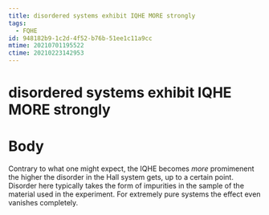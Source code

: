 ```yaml
---
title: disordered systems exhibit IQHE MORE strongly
tags:
  - FQHE
id: 948182b9-1c2d-4f52-b76b-51ee1c11a9cc
mtime: 20210701195522
ctime: 20210223142953
---
```


# disordered systems exhibit IQHE MORE strongly

# Body

Contrary to what one might expect, the IQHE becomes _more_ promimenent the higher the disorder in the Hall system gets, up to a certain point. Disorder here typically takes the form of impurities in the sample of the material used in the experiment. For extremely pure systems the effect even vanishes completely.
